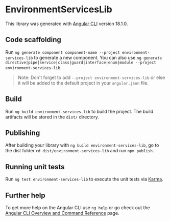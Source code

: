 # EnvironmentServicesLib

This library was generated with [Angular CLI](https://github.com/angular/angular-cli) version 18.1.0.

## Code scaffolding

Run `ng generate component component-name --project environment-services-lib` to generate a new component. You can also use `ng generate directive|pipe|service|class|guard|interface|enum|module --project environment-services-lib`.
> Note: Don't forget to add `--project environment-services-lib` or else it will be added to the default project in your `angular.json` file. 

## Build

Run `ng build environment-services-lib` to build the project. The build artifacts will be stored in the `dist/` directory.

## Publishing

After building your library with `ng build environment-services-lib`, go to the dist folder `cd dist/environment-services-lib` and run `npm publish`.

## Running unit tests

Run `ng test environment-services-lib` to execute the unit tests via [Karma](https://karma-runner.github.io).

## Further help

To get more help on the Angular CLI use `ng help` or go check out the [Angular CLI Overview and Command Reference](https://angular.dev/tools/cli) page.
